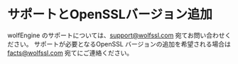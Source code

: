 # サポートとOpenSSLバージョン追加

wolfEngine のサポートについては、[support@wolfssl.com](mailto:support@wolfssl.com) 宛てお問い合わせください。 サポートが必要となるOpenSSL バージョンの追加を希望される場合は[facts@wolfssl.com](mailto:facts@wolfssl.com) 宛てにご連絡ください。

